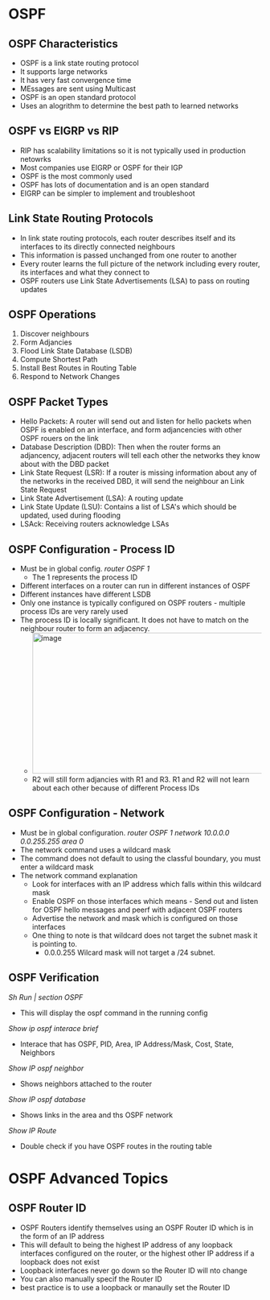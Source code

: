 # OSPF

## OSPF Characteristics
- OSPF is a link state routing protocol
- It supports large networks
- It has very fast convergence time
- MEssages are sent using Multicast
- OSPF is an open standard protocol
- Uses an alogrithm to determine the best path to learned networks

## OSPF vs EIGRP vs RIP
- RIP has scalability limitations so it is not typically used in production netowrks
- Most companies use EIGRP or OSPF for their IGP
- OSPF is the most commonly used
- OSPF has lots of documentation and is an open standard
- EIGRP can be simpler to implement and troubleshoot

## Link State Routing Protocols
- In link state routing protocols, each router describes itself and its interfaces to its directly connected neighbours
- This information is passed unchanged from one router to another
- Every router learns the full picture of the network including every router, its interfaces and what they connect to
- OSPF routers use Link State Advertisements (LSA) to pass on routing updates

## OSPF Operations
1. Discover neighbours
2. Form Adjancies
3. Flood Link State Database (LSDB)
4. Compute Shortest Path
5. Install Best Routes in Routing Table
6. Respond to Network Changes

## OSPF Packet Types
- Hello Packets: A router will send out and listen for hello packets when OSPF is enabled on an interface, and form adjancencies with other OSPF rouers on the link
- Database Description (DBD): Then when the router forms an adjancency, adjacent routers will tell each other the networks they know about with the DBD packet
- Link State Request (LSR): If a router is missing information about any of the networks in the received DBD, it will send the neighbour an Link State Request
- Link State Advertisement (LSA): A routing update
- Link State Update (LSU): Contains a list of LSA's which should be updated, used during flooding
- LSAck: Receiving routers acknowledge LSAs

## OSPF Configuration - Process ID
- Must be in global config. _router OSPF 1_
  - The 1 represents the process ID
- Different interfaces on a router can run in different instances of OSPF
- Different instances have different LSDB
- Only one instance is typically configured on OSPF routers - multiple process IDs are very rarely used
- The process ID is locally significant. It does not have to match on the neighbour router to form an adjacency.
  - <img width="898" height="280" alt="image" src="https://github.com/user-attachments/assets/75f5ac23-cdcd-4de6-a4cf-6c2e2c448376" />
  - R2 will still form adjancies with R1 and R3. R1 and R2 will not learn about each other because of different Process IDs

## OSPF Configuration - Network
- Must be in global configuration. _router OSPF 1_ _network 10.0.0.0 0.0.255.255 area 0_
- The network command uses a wildcard mask
- The command does not default to using the classful boundary, you must enter a wildcard mask
- The network command explanation
  - Look for interfaces with an IP address which falls within this wildcard mask
  - Enable OSPF on those interfaces which means - Send out and listen for OSPF hello messages and peerf with adjacent OSPF routers
  - Advertise the network and mask which is configured on those interfaces
  - One thing to note is that wildcard does not target the subnet mask it is pointing to.
    - 0.0.0.255 Wilcard mask will not target a /24 subnet.

## OSPF Verification
_Sh Run | section OSPF_
- This will display the ospf command in the running config

_Show ip ospf interace brief_
- Interace that has OSPF, PID, Area, IP Address/Mask, Cost, State, Neighbors

_Show IP ospf neighbor_
- Shows neighbors attached to the router

_Show IP ospf database_
- Shows links in the area and ths OSPF network

_Show IP Route_
- Double check if you have OSPF routes in the routing table

# OSPF Advanced Topics

## OSPF Router ID
- OSPF Routers identify themselves using an OSPF Router ID which is in the form of an IP address
- This will default to being the highest IP address of any loopback interfaces configured on the router, or the highest other IP address if a loopback does not exist
- Loopback interfaces never go down so the Router ID will nto change
- You can also manually specif the Router ID
- best practice is to use a loopback or manaully set the Router ID
